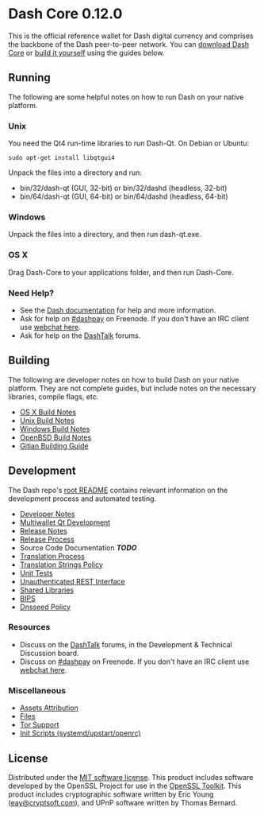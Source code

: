 Dash Core 0.12.0
=====================

This is the official reference wallet for Dash digital currency and comprises the backbone of the Dash peer-to-peer network. You can [download Dash Core](https://www.dash.org/downloads/) or [build it yourself](#building) using the guides below.

Running
---------------------
The following are some helpful notes on how to run Dash on your native platform.

### Unix

You need the Qt4 run-time libraries to run Dash-Qt. On Debian or Ubuntu:

	sudo apt-get install libqtgui4

Unpack the files into a directory and run:

- bin/32/dash-qt (GUI, 32-bit) or bin/32/dashd (headless, 32-bit)
- bin/64/dash-qt (GUI, 64-bit) or bin/64/dashd (headless, 64-bit)



### Windows

Unpack the files into a directory, and then run dash-qt.exe.

### OS X

Drag Dash-Core to your applications folder, and then run Dash-Core.

### Need Help?

* See the [Dash documentation](https://dashpay.atlassian.net/wiki/display/DOC)
for help and more information.
* Ask for help on [#dashpay](http://webchat.freenode.net?channels=dashpay) on Freenode. If you don't have an IRC client use [webchat here](http://webchat.freenode.net?channels=dashpay).
* Ask for help on the [DashTalk](https://dashtalk.org/) forums.

Building
---------------------
The following are developer notes on how to build Dash on your native platform. They are not complete guides, but include notes on the necessary libraries, compile flags, etc.

- [OS X Build Notes](build-osx.md)
- [Unix Build Notes](build-unix.md)
- [Windows Build Notes](build-windows.md)
- [OpenBSD Build Notes](build-openbsd.md)
- [Gitian Building Guide](gitian-building.md)

Development
---------------------
The Dash repo's [root README](https://github.com/dashpay/dash/blob/master/README.md) contains relevant information on the development process and automated testing.

- [Developer Notes](developer-notes.md)
- [Multiwallet Qt Development](multiwallet-qt.md)
- [Release Notes](release-notes.md)
- [Release Process](release-process.md)
- Source Code Documentation ***TODO***
- [Translation Process](translation_process.md)
- [Translation Strings Policy](translation_strings_policy.md)
- [Unit Tests](unit-tests.md)
- [Unauthenticated REST Interface](REST-interface.md)
- [Shared Libraries](shared-libraries.md)
- [BIPS](bips.md)
- [Dnsseed Policy](dnsseed-policy.md)

### Resources
* Discuss on the [DashTalk](https://dashtalk.org/) forums, in the Development & Technical Discussion board.
* Discuss on [#dashpay](http://webchat.freenode.net/?channels=dashpay) on Freenode. If you don't have an IRC client use [webchat here](http://webchat.freenode.net/?channels=dashpay).

### Miscellaneous
- [Assets Attribution](assets-attribution.md)
- [Files](files.md)
- [Tor Support](tor.md)
- [Init Scripts (systemd/upstart/openrc)](init.md)

License
---------------------
Distributed under the [MIT software license](http://www.opensource.org/licenses/mit-license.php).
This product includes software developed by the OpenSSL Project for use in the [OpenSSL Toolkit](https://www.openssl.org/). This product includes
cryptographic software written by Eric Young ([eay@cryptsoft.com](mailto:eay@cryptsoft.com)), and UPnP software written by Thomas Bernard.
